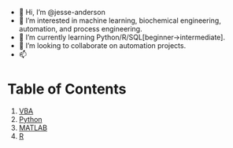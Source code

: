 - 👋 Hi, I’m @jesse-anderson
- 👀 I’m interested in machine learning, biochemical engineering, automation, and process engineering.
- 🌱 I’m currently learning Python/R/SQL[beginner->intermediate].
- 💞️ I’m looking to collaborate on automation projects.
- 📫 
# Table of Contents
1. [VBA](https://github.com/jesse-anderson/VBA)
2. [Python](https://github.com/jesse-anderson/Python)
3. [MATLAB](https://github.com/jesse-anderson/MATLAB)
4. [R](https://github.com/jesse-anderson/R)
<!---
jesse-anderson/jesse-anderson is a ✨ special ✨ repository because its `README.md` (this file) appears on your GitHub profile.
You can click the Preview link to take a look at your changes.
--->

